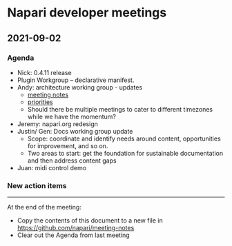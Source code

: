# Napari developer meetings

## 2021-09-02

### Agenda
- Nick: 0.4.11 release
- Plugin Workgroup – declarative manifest.
- Andy: architecture working group - updates
    - [meeting notes](https://hackmd.io/WYbilW1ZSJKy6c5bgmI1tw)
    - [priorities](https://hackmd.io/ciRyBvssT66BJD-Sz_5wsw)
    - Should there be multiple meetings to cater to different timezones while we have the momentum?
- Jeremy: napari.org redesign
- Justin/ Gen: Docs working group update
    - Scope: coordinate and identify needs around content, opportunities for improvement, and so on.
    - Two areas to start: get the foundation for sustainable documentation and then address content gaps
- Juan: midi control demo


### New action items


------

At the end of the meeting:
- Copy the contents of this document to a new file in https://github.com/napari/meeting-notes
- Clear out the Agenda from last meeting
